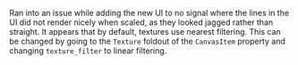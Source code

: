 Ran into an issue while adding the new UI to no signal where the lines in the UI did not render nicely when scaled, as they looked jagged rather than straight. It appears that by default, textures use nearest filtering. This can be changed by going to the `Texture` foldout of the `CanvasItem` property and changing `texture_filter` to linear filtering.

